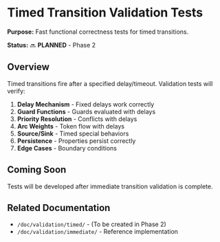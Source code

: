 # Timed Transition Validation Tests

**Purpose:** Fast functional correctness tests for timed transitions.

**Status:** 🔜 **PLANNED** - Phase 2

## Overview

Timed transitions fire after a specified delay/timeout. Validation tests will verify:

1. **Delay Mechanism** - Fixed delays work correctly
2. **Guard Functions** - Guards evaluated with delays
3. **Priority Resolution** - Conflicts with delays
4. **Arc Weights** - Token flow with delays
5. **Source/Sink** - Timed special behaviors
6. **Persistence** - Properties persist correctly
7. **Edge Cases** - Boundary conditions

## Coming Soon

Tests will be developed after immediate transition validation is complete.

## Related Documentation

- `/doc/validation/timed/` - (To be created in Phase 2)
- `/doc/validation/immediate/` - Reference implementation
